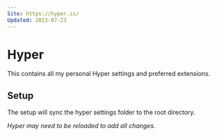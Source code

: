 ```yaml
---
Site: https://hyper.is/
Updated: 2023-07-23
---
```


# Hyper

This contains all my personal Hyper settings and preferred extensions.

## Setup

The setup will sync the hyper settings folder to the root directory.

_Hyper may need to be reloaded to add all changes._

